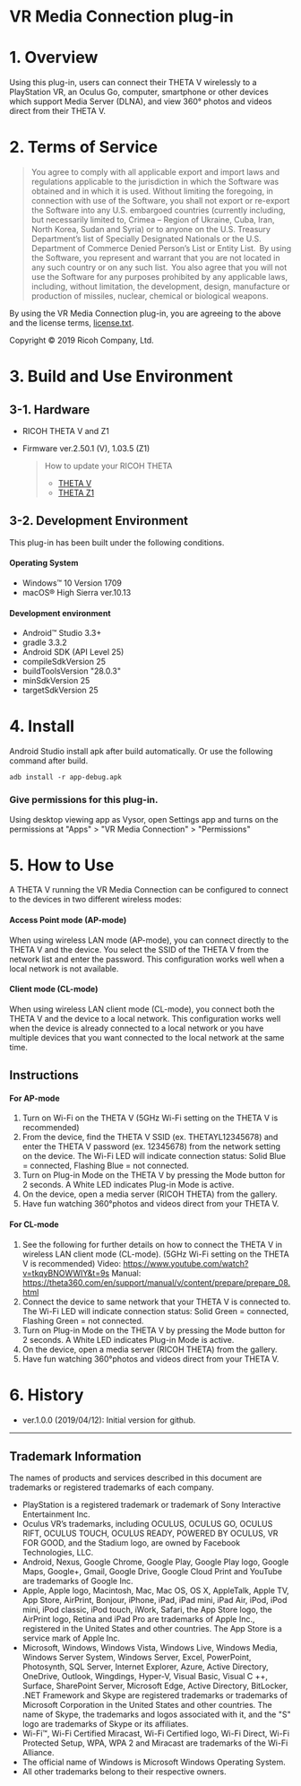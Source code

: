 # VR Media Connection plug-in

# 1. Overview
Using this plug-in, users can connect their THETA V wirelessly to a PlayStation VR, an Oculus Go, computer, smartphone or other devices which support Media Server (DLNA), and view 360° photos and videos direct from their THETA V.

# 2. Terms of Service

> You agree to comply with all applicable export and import laws and regulations applicable to the jurisdiction in which the Software was obtained and in which it is used. Without limiting the foregoing, in connection with use of the Software, you shall not export or re-export the Software into any U.S. embargoed countries (currently including, but necessarily limited to, Crimea – Region of Ukraine, Cuba, Iran, North Korea, Sudan and Syria) or to anyone on the U.S. Treasury Department’s list of Specially Designated Nationals or the U.S. Department of Commerce Denied Person’s List or Entity List.  By using the Software, you represent and warrant that you are not located in any such country or on any such list.  You also agree that you will not use the Software for any purposes prohibited by any applicable laws, including, without limitation, the development, design, manufacture or production of missiles, nuclear, chemical or biological weapons.

By using the VR Media Connection plug-in, you are agreeing to the above and the license terms, [license.txt](license.txt).

Copyright &copy; 2019 Ricoh Company, Ltd.

# 3. Build and Use Environment

## 3-1. Hardware

* RICOH THETA V and Z1
* Firmware ver.2.50.1 (V), 1.03.5 (Z1)

    > How to update your RICOH THETA
    > * [THETA V](https://support.theta360.com/en/manual/v/content/update/update_01.html)
    > * [THETA Z1](https://support.theta360.com/en/manual/z1/content/update/update_01.html)

## 3-2. Development Environment

This plug-in has been built under the following conditions.

#### Operating System

* Windows&trade; 10 Version 1709
* macOS&reg; High Sierra ver.10.13

#### Development environment

* Android&trade; Studio 3.3+
* gradle 3.3.2
* Android SDK (API Level 25)
* compileSdkVersion 25
* buildToolsVersion "28.0.3"
* minSdkVersion 25
* targetSdkVersion 25

# 4. Install
Android Studio install apk after build automatically. Or use the following command after build.

```
adb install -r app-debug.apk
```

### Give permissions for this plug-in.

  Using desktop viewing app as Vysor, open Settings app and turns on the permissions at "Apps" > "VR Media Connection" > "Permissions"

# 5. How to Use

A THETA V running the VR Media Connection can be configured to connect to the devices in two different wireless modes:

#### Access Point mode (AP-mode)

When using wireless LAN mode (AP-mode), you can connect directly to the THETA V and the device. You select the SSID of the THETA V from the network list and enter the password. This configuration works well when a local network is not available.

#### Client mode (CL-mode)

When using wireless LAN client mode (CL-mode), you connect both the THETA V and the device to a local network. This configuration works well when the device is already connected to a local network or you have multiple devices that you want connected to the local network at the same time.

## Instructions

#### For AP-mode

1. Turn on Wi-Fi on the THETA V (5GHz Wi-Fi setting on the THETA V is recommended)
2. From the device, find the THETA V SSID (ex. THETAYL12345678) and enter the THETA V password (ex. 12345678) from the network setting on the device. The Wi-Fi LED will indicate connection status: Solid Blue = connected, Flashing Blue = not connected.
3. Turn on Plug-in Mode on the THETA V by pressing the Mode button for 2 seconds. A White LED indicates Plug-in Mode is active.
4. On the device, open a media server (RICOH THETA) from the gallery.
5. Have fun watching 360°photos and videos direct from your THETA V.

#### For CL-mode

1. See the following for further details on how to connect the THETA V in wireless LAN client mode (CL-mode). (5GHz Wi-Fi setting on the THETA V is recommended)
Video: https://www.youtube.com/watch?v=tkqyBNOWWIY&t=9s
Manual: https://theta360.com/en/support/manual/v/content/prepare/prepare_08.html
2. Connect the device to same network that your THETA V is connected to. The Wi-Fi LED will indicate connection status: Solid Green = connected, Flashing Green = not connected.
3. Turn on Plug-in Mode on the THETA V by pressing the Mode button for 2 seconds. A White LED indicates Plug-in Mode is active.
4. On the device, open a media server (RICOH THETA) from the gallery.
5. Have fun watching 360°photos and videos direct from your THETA V.

# 6. History
* ver.1.0.0 (2019/04/12): Initial version for github.

---

## Trademark Information

The names of products and services described in this document are trademarks or registered trademarks of each company.

* PlayStation is a registered trademark or trademark of Sony Interactive Entertainment Inc.
* Oculus VR’s trademarks, including OCULUS, OCULUS GO, OCULUS RIFT, OCULUS TOUCH, OCULUS READY, POWERED BY OCULUS, VR FOR GOOD, and the Stadium logo, are owned by Facebook Technologies, LLC.
* Android, Nexus, Google Chrome, Google Play, Google Play logo, Google Maps, Google+, Gmail, Google Drive, Google Cloud Print and YouTube are trademarks of Google Inc.
* Apple, Apple logo, Macintosh, Mac, Mac OS, OS X, AppleTalk, Apple TV, App Store, AirPrint, Bonjour, iPhone, iPad, iPad mini, iPad Air, iPod, iPod mini, iPod classic, iPod touch, iWork, Safari, the App Store logo, the AirPrint logo, Retina and iPad Pro are trademarks of Apple Inc., registered in the United States and other countries. The App Store is a service mark of Apple Inc.
* Microsoft, Windows, Windows Vista, Windows Live, Windows Media, Windows Server System, Windows Server, Excel, PowerPoint, Photosynth, SQL Server, Internet Explorer, Azure, Active Directory, OneDrive, Outlook, Wingdings, Hyper-V, Visual Basic, Visual C ++, Surface, SharePoint Server, Microsoft Edge, Active Directory, BitLocker, .NET Framework and Skype are registered trademarks or trademarks of Microsoft Corporation in the United States and other countries. The name of Skype, the trademarks and logos associated with it, and the "S" logo are trademarks of Skype or its affiliates.
* Wi-Fi™, Wi-Fi Certified Miracast, Wi-Fi Certified logo, Wi-Fi Direct, Wi-Fi Protected Setup, WPA, WPA 2 and Miracast are trademarks of the Wi-Fi Alliance.
* The official name of Windows is Microsoft Windows Operating System.
* All other trademarks belong to their respective owners.
